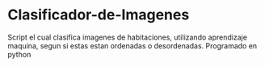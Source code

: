 # Clasificador-de-Imagenes
Script el cual clasifica imagenes de habitaciones, utilizando aprendizaje maquina, segun si estas estan ordenadas o desordenadas. Programado en python
